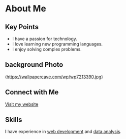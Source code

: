 # About Me
## Key Points
* I have a passion for technology.
* I love learning new programming languages.
* I enjoy solving complex problems.
## background Photo
(https://wallpapercave.com/wp/wp7213390.jpg)
## Connect with Me
[Visit my website](https://example.com)
## Skills
I have experience in <u>web development</u> and <u>data analysis</u>.
